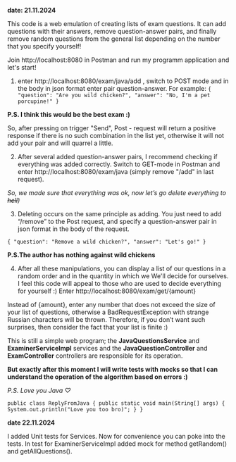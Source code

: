 **date: 21.11.2024**

This code is a web emulation of creating lists 
of exam questions. It can add questions with their answers,
remove question-answer pairs, and finally remove random 
questions from the general list depending on the number 
that you specify yourself!

Join http://localhost:8080 in Postman and run my programm
application and let's start!

1) enter http://localhost:8080/exam/java/add , 
switch to POST mode and in the body 
in json format enter pair question-answer.
For example: 
 `{
   "question": "Are you wild chicken?",
   "answer": "No, I'm a pet porcupine!"
   }`
        
**P.S. I think this would be the best exam :)**

So, after pressing on trigger "Send", Post - request will 
return a positive response if there is no such combination 
in the list yet, otherwise it will not add your pair and 
will quarrel a little.

2) After several added question-answer pairs, I recommend 
checking if everything was added correctly.
Switch to GET-mode in Postman and enter 
http://localhost:8080/exam/java (simply remove "/add" in 
last request).

__So, we made sure that everything was ok, now let’s go_ 
delete everything to ~~hell~~)_

3) Deleting occurs on the same principle as adding. 
You just need to add “/remove” to the Post request, and 
specify a question-answer pair in json format in the body 
of the request.

`{
"question": "Remove a wild chicken?",
"answer": "Let's go!"
}`

**P.S.The author has nothing against wild chickens**

4) After all these manipulations, you can display a list of our
   questions in a random order and in the quantity in which we
   We'll decide for ourselves. I feel this code will appeal to those who are used to
   decide everything for yourself :)
Enter http://localhost:8080/exam/get/{amount}

Instead of {amount}, enter any number that does not exceed 
the size of your list of questions, otherwise a 
BadRequestException with strange Russian characters will 
be thrown.
Therefore, if you don’t want such surprises, then consider 
the fact that your list is finite :)


This is still a simple web program; the **JavaQuestionsService**
and **ExaminerServiceImpl** services and the 
**JavaQuestionController** and **ExamController** controllers are 
responsible for its operation.

**But exactly after this moment I will write tests with mocks 
so that I can understand the operation of the algorithm 
based on errors :)**

  _P.S. Love you Java ♡_

`public class ReplyFromJava {
    public static void main(String[] args) {
        System.out.println("Love you too bro)";
    }
}`

**date 22.11.2024**

I added Unit tests for Services. Now for convenience you can 
poke into the tests. In test for ExaminerServiceImpl added
mock for method getRandom() and getAllQuestions().
